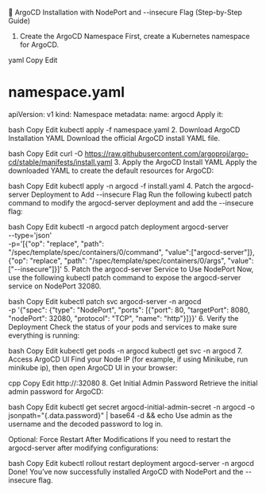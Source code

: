 🚀 ArgoCD Installation with NodePort and --insecure Flag (Step-by-Step Guide)
1. Create the ArgoCD Namespace
First, create a Kubernetes namespace for ArgoCD.

yaml
Copy
Edit
# namespace.yaml
apiVersion: v1
kind: Namespace
metadata:
  name: argocd
Apply it:

bash
Copy
Edit
kubectl apply -f namespace.yaml
2. Download ArgoCD Installation YAML
Download the official ArgoCD install YAML file.

bash
Copy
Edit
curl -O https://raw.githubusercontent.com/argoproj/argo-cd/stable/manifests/install.yaml
3. Apply the ArgoCD Install YAML
Apply the downloaded YAML to create the default resources for ArgoCD:

bash
Copy
Edit
kubectl apply -n argocd -f install.yaml
4. Patch the argocd-server Deployment to Add --insecure Flag
Run the following kubectl patch command to modify the argocd-server deployment and add the --insecure flag:

bash
Copy
Edit
kubectl -n argocd patch deployment argocd-server \
  --type='json' \
  -p='[{"op": "replace", "path": "/spec/template/spec/containers/0/command", "value":["argocd-server"]}, {"op": "replace", "path": "/spec/template/spec/containers/0/args", "value":["--insecure"]}]'
5. Patch the argocd-server Service to Use NodePort
Now, use the following kubectl patch command to expose the argocd-server service on NodePort 32080.

bash
Copy
Edit
kubectl patch svc argocd-server -n argocd \
  -p '{"spec": {"type": "NodePort", "ports": [{"port": 80, "targetPort": 8080, "nodePort": 32080, "protocol": "TCP", "name": "http"}]}}'
6. Verify the Deployment
Check the status of your pods and services to make sure everything is running:

bash
Copy
Edit
kubectl get pods -n argocd
kubectl get svc -n argocd
7. Access ArgoCD UI
Find your Node IP (for example, if using Minikube, run minikube ip), then open ArgoCD UI in your browser:

cpp
Copy
Edit
http://<NodeIP>:32080
8. Get Initial Admin Password
Retrieve the initial admin password for ArgoCD:

bash
Copy
Edit
kubectl get secret argocd-initial-admin-secret -n argocd -o jsonpath="{.data.password}" | base64 -d && echo
Use admin as the username and the decoded password to log in.

Optional: Force Restart After Modifications
If you need to restart the argocd-server after modifying configurations:

bash
Copy
Edit
kubectl rollout restart deployment argocd-server -n argocd
Done!
You’ve now successfully installed ArgoCD with NodePort and the --insecure flag.